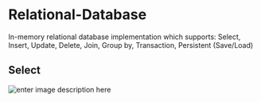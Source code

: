 # Relational-Database

In-memory relational database implementation which supports:
Select, Insert, Update, Delete, Join, Group by, Transaction, Persistent (Save/Load)

## Select
![enter image description here](https://r96922081.github.io/Relation-Database/select.png)
